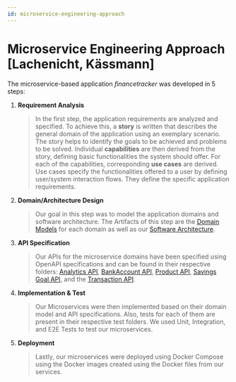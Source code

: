 ```yaml
---
id: microservice-engineering-approach
---
```


# Microservice Engineering Approach [Lachenicht, Kässmann]

The microservice-based application _financetracker_ was developed in 5 steps:

1. **Requirement Analysis**
   > In the first step, the application requirements are analyzed and specified.
   To achieve this, a **story** is written that describes the general domain of the application using an exemplary scenario.
   The story helps to identify the goals to be achieved and problems to be solved.
   Individual **capabilities** are then derived from the story, defining basic functionalities the system should offer.
   For each of the capabilities, corresponding **use cases** are derived. Use cases specify the functionalities offered to a user by defining user/system interaction flows. They define the specific application requirements.

2. **Domain/Architecture Design**
   > Our goal in this step was to model the application domains and software architecture. The Artifacts of this step are the [Domain Models](./pages/design/) for each domain as well as our [Software Architecture](./pages/design/software_architecture.md).

3. **API Specification**
   > Our APIs for the microservice domains have been specified using OpenAPI specifications and can be found in their respective folders: [Analytics API](./implementation/Analytics/src/main/resources/api/Analytics.yaml), [BankAccount API](./implementation/bankaccount/src/main/resources/api/bankAccount.yaml), [Product API](./implementation/product/src/main/resources/api/product.yaml), [Savings Goal API](./implementation/savingsgoal/src/main/resources/api/savingsGoal.yaml), and the [Transaction API](./implementation/transaction/src/main/resources/api/transaction.yaml).

4. **Implementation & Test**
   > Our Microservices were then implemented based on their domain model and API specifications. Also, tests for each of them are present in their respective test folders. We used Unit, Integration, and E2E Tests to test our microservices.

5. **Deployment**
   > Lastly, our microservices were deployed using Docker Compose using the Docker images created using the Docker files from our services.